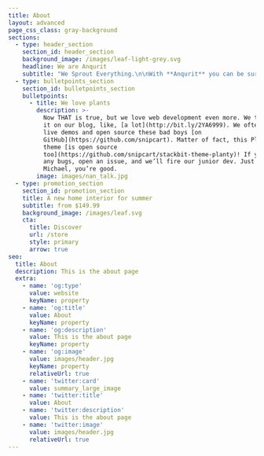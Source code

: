 ```yaml
---
title: About
layout: advanced
page_css_class: gray-background
sections:
  - type: header_section
    section_id: header_section
    background_image: /images/leaf-light-grey.svg
    headline: We are Anqurit
    subtitle: "We Sprout Everything.\n\nWith **Anqurit** you can be sure of Quality and Hygiene.\n\n\nWhy Sprouted, you ask?\n\n1.  Physical Reasons:\n    Healthy and Full grain. Clean. Washed away Pesticides. Dead Grain about to be a live Plant.\n\n\n2.  Easy to Digest:\n    In the process of Sprouting, all complex Vitamins, Carbohydrates, Gluten & Minerals chains become very simple so that the tiny sprout can easily consume them. That makes it very easily digestible by humans.\n\n\n3.  Absorption:\n    Phytic Acids inherently present in the barn of the Grain inhibits availability of Minerals and Vitamins by binding with them. The process of Soaking and Sprouting breaks them down thus the said Nutrients are now easily available to human body for absorption by intestine.\n\n\n4.  That simply means, more and easily available Nutirents resulting in improved Immunity and better Health.\n\n\n5.  Specially helpful for Weight control, Pesticide intolerance, Gluten intolerance, Diabetes, Indigestion, Cholesterol conditions and improving overall health.\_\n\n\\*In many ways, this make them better than Organic.\n"
  - type: bulletpoints_section
    section_id: bulletpoints_section
    bulletpoints:
      - title: We love plants
        description: >-
          Now THAT is true, but we love web development even more. We talk about
          it on our blog, like, [a lot](http://bit.ly/2YA6999). We often craft
          live demos and open source these bad boys [on
          GitHub](https://github.com/snipcart). Matter of fact, this Planty
          theme [is open source
          too](https://github.com/snipcart/stackbit-theme-planty)! If you spot
          any bugs, open an issue, and we’ll fire our junior dev. Just kidding
          Michael, you’re good.
        image: images/nan_talk.jpg
  - type: promotion_section
    section_id: promotion_section
    title: A new home interior for summer
    subtitle: from $149.99
    background_image: /images/leaf.svg
    cta:
      title: Discover
      url: /store
      style: primary
      arrow: true
seo:
  title: About
  description: This is the about page
  extra:
    - name: 'og:type'
      value: website
      keyName: property
    - name: 'og:title'
      value: About
      keyName: property
    - name: 'og:description'
      value: This is the about page
      keyName: property
    - name: 'og:image'
      value: images/header.jpg
      keyName: property
      relativeUrl: true
    - name: 'twitter:card'
      value: summary_large_image
    - name: 'twitter:title'
      value: About
    - name: 'twitter:description'
      value: This is the about page
    - name: 'twitter:image'
      value: images/header.jpg
      relativeUrl: true
---
```

